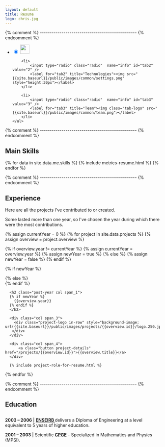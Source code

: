 ```yaml
---
layout: default
title: Resume
logo: chris.jpg
---
```


{% comment %} ------------------------------------------------- {% endcomment %}

<div class="highlight resume-tools">
     <ul class="tabs">
        <li>
            <input type="radio" class="radio"  name="info" id="tab1" value="1" checked />
            <label for="tab1" title="Roles/dates"><img src="{{site.baseurl}}/public/images/common/me.png" style="height:30px"></label>
        </li>

        <li>
            <input type="radio" class="radio"  name="info" id="tab2" value="2" />
            <label for="tab2" title="Technologies"><img src="{{site.baseurl}}/public/images/common/settings.png" style="height:30px"></label>
        </li>

        <li>
            <input type="radio" class="radio"  name="info" id="tab3" value="3" />
            <label for="tab3" title="Team"><img class="tab-logo" src="{{site.baseurl}}/public/images/common/team.png"></label>
        </li>
    </ul>
</div>

{% comment %} ------------------------------------------------- {% endcomment %}

<div class="bundle row gutters fadeInDown animated">
<h2>Main Skills</h2>
{% for data in site.data.me.skills %}
  {% include metrics-resume.html %}
{% endfor %}
</div>

{% comment %} ------------------------------------------------- {% endcomment %}

<section class="archive">

<div class="bundle row gutters fadeInDown animated">
<h2>Experience</h2>

<p>
Here are all the projects I've contributed to or created.
</p>
<p>
Some lasted more than one year, so I've chosen the year during which there were the most contributions.
</p>
</div>

{% assign currentYear = 0 %}
{% for project in site.data.projects %}
{% assign overview = project.overview %}

{% if overview.year != currentYear %}
  {% assign currentYear = overview.year %}
  {% assign newYear = true %}
{% else %}
  {% assign newYear = false %}
{% endif %}

{% if newYear %}
<div class="bundle row gutters fadeInDown animated">
{% else %}
<div class="bundle-content row gutters fadeInDown animated">
{% endif %}

  <div class="project row span_12">

      <h2 class="post-year col span_1">
      {% if newYear %}
        {{overview.year}}
      {% endif %}
      </h2>

      <div class="col span_3">
        <div class="project-logo in-row" style="background-image: url({{site.baseurl}}/public/images/projects/{{overview.id}}/logo.250.jpg);">
       </div>
      </div>

      <div class="col span_4">
          <a class="button project-details" href="/projects/{{overview.id}}">{{overview.title}}</a>
      </div>

      {% include project-role-for-resume.html %}

  </div>
</div>

{% endfor %}

{% comment %} ------------------------------------------------- {% endcomment %}


<div class="bundle row gutters fadeInDown animated">
<h2>Education</h2>
<h2 class="post-year col span_1">
</h2>

<p>
<b>2003 – 2006</b>  | <a href="http://www.enseirb-matmeca.fr/"> <b>ENSEIRB </b></a> delivers a Diploma of Engineering at a level equivalent to 5 years of higher education.
</p>

<p>
<b>2001 – 2003</b>  | Scientific <a href="http://en.wikipedia.org/wiki/Classe_pr%C3%A9paratoire_aux_grandes_%C3%A9coles"> <b>CPGE</b></a> - Specialized in Mathematics and Physics (MPSI).
</p>

</div>


</section>
